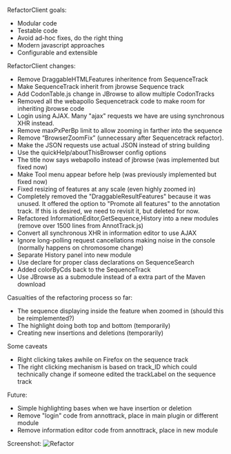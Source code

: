 RefactorClient goals:

- Modular code
- Testable code
- Avoid ad-hoc fixes, do the right thing
- Modern javascript approaches
- Configurable and extensible

RefactorClient changes:

- Remove DraggableHTMLFeatures inheritence  from SequenceTrack
- Make SequenceTrack inherit from jbrowse Sequence track
- Add CodonTable.js change in JBrowse to allow multiple CodonTracks
- Removed all the webapollo Sequencetrack code to make room for inheriting jbrowse code
- Login using AJAX. Many "ajax" requests we have are using synchronous XHR instead.
- Remove maxPxPerBp limit to allow zooming in farther into the sequence
- Remove “BrowserZoomFix” (unnecessary after Sequencetrack refactor).
- Make the JSON requests use actual JSON instead of string building
- Use the quickHelp/aboutThisBrowser config options
- The title now says webapollo instead of jbrowse (was implemented but fixed now)
- Make Tool menu appear before help (was previously implemented but fixed now)
- Fixed resizing of features at any scale (even highly zoomed in)
- Completely removed the "DraggableResultFeatures" because it was unused. It offered the option to "Promote all features" to the annotation track. If this is desired, we need to revisit it, but deleted for now.
- Refactored InformationEditor,GetSequence,History into a new modules  (remove over 1500 lines from AnnotTrack.js)
- Convert all synchronous XHR in information editor to use AJAX
- Ignore long-polling request cancellations making noise in the console (normally happens on chromosome change)
- Separate History panel into new module
- Use declare for proper class declarations on SequenceSearch
- Added colorByCds back to the SequenceTrack
- Use JBrowse as a submodule instead of a extra part of the Maven download


Casualties of the refactoring process so far:

- The sequence displaying inside the feature when zoomed in (should this be reimplemented?)
- The highlight doing both top and bottom (temporarily)
- Creating new insertions and deletions (temporarily)

Some caveats

- Right clicking takes awhile on Firefox on the sequence track
- The right clicking mechanism is based on track_ID which could technically change if someone edited the trackLabel on the sequence track


Future:

- Simple highlighting bases when we have insertion or deletion
- Remove "login" code from annottrack, place in main plugin or different module
- Remove information editor code from annottrack, place in new module


Screenshot:
![Refactor](http://i.imgur.com/2QnCnJP.png)
